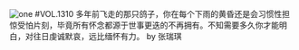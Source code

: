 ![one](http://image.wufazhuce.com/FhdOCklvdFVX7uuQTQI9xIM5vrXs)
#VOL.1310
多年前飞走的那只鸽子，你在每个下雨的黄昏还是会习惯性担惊受怕片刻，毕竟所有怀念都源于世事更迭的不再拥有。不知需要多久你才能明白，对往日虔诚默哀，远比缅怀有力。 by 张瑞琪